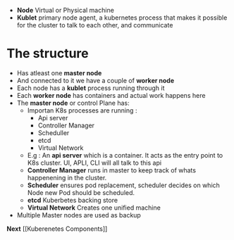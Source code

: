 - **Node** Virtual or Physical machine
- **Kublet** primary node agent, a kubernetes process that makes it possible for the cluster to talk to each other, and communicate
# The structure
- Has atleast one **master node**
- And connected to it we have a couple of **worker node**
- Each node has a **kublet** process running through it
- Each **worker node** has containers and actual work happens here
- The **master node** or control Plane has:
	- Importan K8s processes are running :
		- Api server
		- Controller Manager
		- Scheduller
		- etcd
		- Virtual Network
	- E.g : An **api server** which is a container. It acts as the entry point to K8s cluster. UI, APLI, CLI will all talk to this api
	- **Controller Manager** runs in master to keep track of whats happenening in the cluster.
	- **Scheduler** ensures pod replacement, scheduler decides on which Node new Pod should be scheduled.
	- **etcd** Kuberbetes backing store
	- **Virtual Network** Creates one unified machine
-  Multiple Master nodes are used as backup

**Next** [[Kuberenetes Components]]